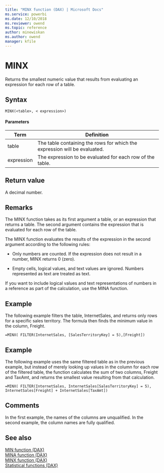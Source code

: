 ```yaml
---
title: "MINX function (DAX) | Microsoft Docs"
ms.service: powerbi 
ms.date: 12/10/2018
ms.reviewer: owend
ms.topic: reference
author: minewiskan
ms.author: owend
manager: kfile
---
```

# MINX
Returns the smallest numeric value that results from evaluating an expression for each row of a table.  
  
## Syntax  
  
```dax
MINX(<table>, < expression>)  
```
  
#### Parameters  
  
|Term|Definition|  
|--------|--------------|  
|table|The table containing the rows for which the expression will be evaluated.|  
|expression|The expression to be evaluated for each row of the table.|  
  
## Return value  
A decimal number.  
  
## Remarks  
The MINX function takes as its first argument a table, or an expression that returns a table. The second argument contains the expression that is evaluated for each row of the table.  
  
The MINX function evaluates the results of the expression in the second argument according to the following rules:  
  
-   Only numbers are counted. If the expression does not result in a number, MINX returns 0 (zero).  
  
-   Empty cells, logical values, and text values are ignored. Numbers represented as text are treated as text.  
  
If you want to include logical values and text representations of numbers in a reference as part of the calculation, use the MINA function.  
  
## Example  
The following example filters the table, InternetSales, and returns only rows for a specific sales territory. The formula then finds the minimum value in the column, Freight.  
  
```dax
=MINX( FILTER(InternetSales, [SalesTerritoryKey] = 5),[Freight])  
```
  
## Example  
The following example uses the same filtered table as in the previous example, but instead of merely looking up values in the column for each row of the filtered table, the function calculates the sum of two columns, Freight and TaxAmt, and returns the smallest value resulting from that calculation.  
  
```dax
=MINX( FILTER(InternetSales, InternetSales[SalesTerritoryKey] = 5), InternetSales[Freight] + InternetSales[TaxAmt])  
```
  
## Comments  
In the first example, the names of the columns are unqualified. In the second example, the column names are fully qualified.  
  
## See also  
[MIN function &#40;DAX&#41;](min-function-dax.md)  
[MINA function &#40;DAX&#41;](mina-function-dax.md)  
[MINX function &#40;DAX&#41;](minx-function-dax.md)  
[Statistical functions &#40;DAX&#41;](statistical-functions-dax.md)  
  
